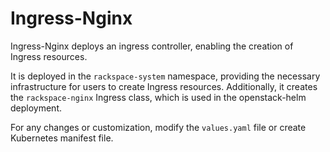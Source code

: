 # Ingress-Nginx

Ingress-Nginx deploys an ingress controller, enabling the creation of Ingress resources.

It is deployed in the `rackspace-system` namespace, providing the necessary infrastructure for users to create Ingress resources. Additionally, it creates the `rackspace-nginx` Ingress class, which is used in the openstack-helm deployment.

For any changes or customization, modify the `values.yaml` file or create Kubernetes manifest file.